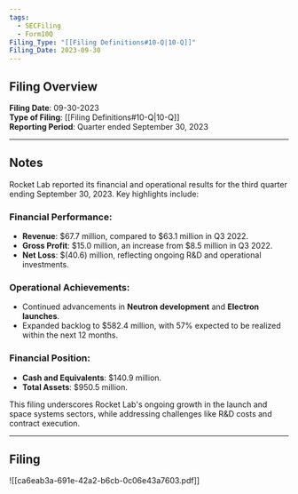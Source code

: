 ```yaml
---
tags:
  - SECFiling
  - Form10Q
Filing_Type: "[[Filing Definitions#10-Q|10-Q]]"
Filing_Date: 2023-09-30  
---
```

## Filing Overview

**Filing Date**: 09-30-2023  
**Type of Filing**: [[Filing Definitions#10-Q|10-Q]]  
**Reporting Period**: Quarter ended September 30, 2023  

---
## Notes

Rocket Lab reported its financial and operational results for the third quarter ending September 30, 2023. Key highlights include:

### Financial Performance:
- **Revenue**: $67.7 million, compared to $63.1 million in Q3 2022.  
- **Gross Profit**: $15.0 million, an increase from $8.5 million in Q3 2022.  
- **Net Loss**: $(40.6) million, reflecting ongoing R&D and operational investments.

### Operational Achievements:
- Continued advancements in **Neutron development** and **Electron launches**.  
- Expanded backlog to $582.4 million, with 57% expected to be realized within the next 12 months.

### Financial Position:
- **Cash and Equivalents**: $140.9 million.  
- **Total Assets**: $950.5 million.  

This filing underscores Rocket Lab's ongoing growth in the launch and space systems sectors, while addressing challenges like R&D costs and contract execution.

---
## Filing

![[ca6eab3a-691e-42a2-b6cb-0c06e43a7603.pdf]]

